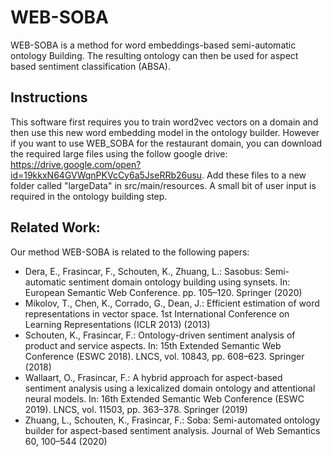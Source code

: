 # WEB-SOBA
WEB-SOBA is a method for word embeddings-based semi-automatic ontology Building. The resulting ontology can then be used for aspect based sentiment classification (ABSA).

## Instructions ##
This software first requires you to train word2vec vectors on a domain and then use this new word embedding model in the ontology builder. However if you want to use WEB_SOBA for the restaurant domain, you can download the required large files using the follow google drive: https://drive.google.com/open?id=19kkxN64GVWqnPKVcCy6a5JseRRb26usu. Add these files to a new folder called "largeData" in src/main/resources. A small bit of user input is required in the ontology building step.

## Related Work: ##
Our method WEB-SOBA is related to the following papers:
-  Dera, E., Frasincar, F., Schouten, K., Zhuang, L.: Sasobus: Semi-automatic sentiment domain ontology building using synsets. In: European Semantic Web Conference. pp. 105–120. Springer (2020)
- Mikolov, T., Chen, K., Corrado, G., Dean, J.: Efficient estimation of word representations in vector space. 1st International Conference on Learning Representations
(ICLR 2013) (2013)
- Schouten, K., Frasincar, F.: Ontology-driven sentiment analysis of product and
service aspects. In: 15th Extended Semantic Web Conference (ESWC 2018). LNCS, vol. 10843, pp. 608–623. Springer (2018)
- Wallaart, O., Frasincar, F.: A hybrid approach for aspect-based sentiment analysis
using a lexicalized domain ontology and attentional neural models. In: 16th Extended Semantic Web Conference (ESWC 2019). LNCS, vol. 11503, pp. 363–378. Springer (2019)
- Zhuang, L., Schouten, K., Frasincar, F.: Soba: Semi-automated ontology builder
for aspect-based sentiment analysis. Journal of Web Semantics 60, 100–544 (2020)
